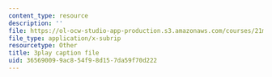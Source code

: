 ```yaml
---
content_type: resource
description: ''
file: https://ol-ocw-studio-app-production.s3.amazonaws.com/courses/21m-355-musical-improvisation-spring-2013/365690099ac854f98d157da59f70d222_w20MA5SLBfk.vtt
file_type: application/x-subrip
resourcetype: Other
title: 3play caption file
uid: 36569009-9ac8-54f9-8d15-7da59f70d222
---
```


